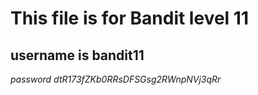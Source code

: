 # This file is for Bandit level 11

## username is bandit11

*password dtR173fZKb0RRsDFSGsg2RWnpNVj3qRr*
